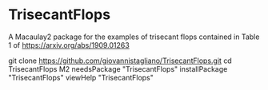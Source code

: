 # TrisecantFlops
A Macaulay2 package for the examples of trisecant flops contained in Table 1 of https://arxiv.org/abs/1909.01263


git clone https://github.com/giovannistagliano/TrisecantFlops.git
cd TrisecantFlops
M2
needsPackage "TrisecantFlops"
installPackage "TrisecantFlops"
viewHelp "TrisecantFlops"
